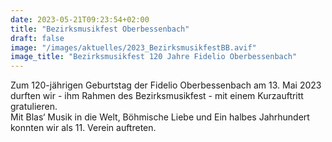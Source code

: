 ```yaml
---
date: 2023-05-21T09:23:54+02:00
title: "Bezirksmusikfest Oberbessenbach"
draft: false
image: "/images/aktuelles/2023_BezirksmusikfestBB.avif"
image_title: "Bezirksmusikfest 120 Jahre Fidelio Oberbessenbach"
---
```


Zum 120-jährigen Geburtstag der Fidelio Oberbessenbach am 13. Mai 2023 durften wir - ihm Rahmen des Bezirksmusikfest - mit einem Kurzauftritt gratulieren.  
Mit Blas‘ Musik in die Welt, Böhmische Liebe und Ein halbes Jahrhundert konnten wir als 11. Verein auftreten.

